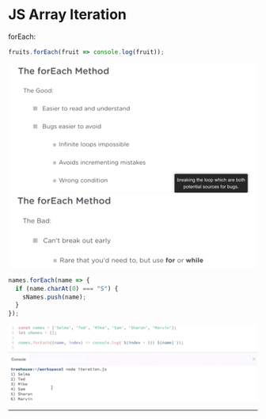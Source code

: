 # JS Array Iteration

forEach:

```js
fruits.forEach(fruit => console.log(fruit));
```

![my-img](img/200929-1.png)
![my-img](img/200929-2.png)

```js
names.forEach(name => {
  if (name.charAt(0) === "S") {
    sNames.push(name);
  }
});
```

![my-img](img/200929-3.png)
![my-img](img/200929-4.png)

---
